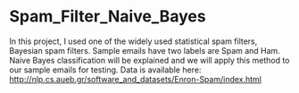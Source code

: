 # Spam_Filter_Naive_Bayes
In this project, I used one of the widely used statistical spam filters, Bayesian spam filters. Sample emails have two labels are Spam and Ham. Naive Bayes classification will be explained and we will apply this method to our sample emails for testing.
Data is available here: http://nlp.cs.aueb.gr/software_and_datasets/Enron-Spam/index.html
